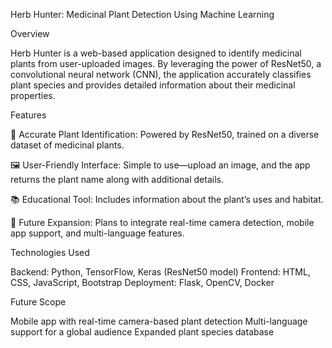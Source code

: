 Herb Hunter: Medicinal Plant Detection Using Machine Learning


Overview

Herb Hunter is a web-based application designed to identify medicinal plants from user-uploaded images. By leveraging the power of ResNet50, a convolutional neural network (CNN), the application accurately classifies plant species and provides detailed information about their medicinal properties.


Features

🌿 Accurate Plant Identification: Powered by ResNet50, trained on a diverse dataset of medicinal plants.

🖼️ User-Friendly Interface: Simple to use—upload an image, and the app returns the plant name along with additional details.

📚 Educational Tool: Includes information about the plant’s uses and habitat.

📱 Future Expansion: Plans to integrate real-time camera detection, mobile app support, and multi-language features.


Technologies Used

Backend: Python, TensorFlow, Keras (ResNet50 model)
Frontend: HTML, CSS, JavaScript, Bootstrap
Deployment: Flask, OpenCV, Docker


Future Scope

Mobile app with real-time camera-based plant detection
Multi-language support for a global audience
Expanded plant species database
